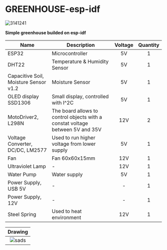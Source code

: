 # GREENHOUSE-esp-idf 
   
   ![3141241](https://user-images.githubusercontent.com/89953755/154033279-e5020911-701d-4396-b2f8-6e6a07d29def.png)   

 **Simple greenhouse builded on esp-idf** 
   
| **Name** | **Description** | **Voltage** | **Quantity** |
|------|-------------|:-------:|:--------:|
| ESP32 | Microcontroller | 5V | 1 |
| DHT22 | Temperature & Humidity Sensor | 5V | 1 |
| Capacitive Soil, Moisture Sensor v1.2 | Moisture Sensor | 5V | 1 |
| OLED display SSD1306 | Small display, controlled with I^2C | 5V | 1 |
| MotoDriver2, L298N | The board allows to control objects with a constat voltage between 5V and 35V | 12V | 2 |
| Voltage Converter, DC/DC, LM2577 | Used to run higher voltage from lower supply | 5V | 1 |
| Fan | Fan 60x60x15mm | 12V | 1 |
| Ultraviolet Lamp | - | 12V | 1 |
| Water Pump | Water supply | 5V | 1 |
| Power Supply, USB 5V | - | -| 1 |
| Power Supply, 12V | - | - | 1 |
| Steel Spring | Used to heat environment | 12V | 1 |
   
| **Drawing** |
| :----: |
| ![sads](https://user-images.githubusercontent.com/89953755/154033348-7e7eae01-876b-49c2-8281-48e50a1bb942.png) |
